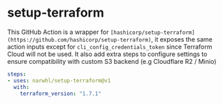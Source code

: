 # setup-terraform

This GitHub Action is a wrapper for `[hashicorp/setup-terraform](https://github.com/hashicorp/setup-terraform)`, it exposes the same action inputs except for `cli_config_credentials_token` since Terraform Cloud will not be used. It also add extra steps to configure settings to ensure compatibility with custom S3 backend (e.g Cloudflare R2 / Minio)

```yml
steps:
- uses: narwhl/setup-terraform@v1
  with:
    terraform_version: "1.7.1"

```
